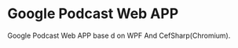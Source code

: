 <h1>Google Podcast Web APP</h1>
<p>Google Podcast Web APP base d on WPF And CefSharp(Chromium).</p>
